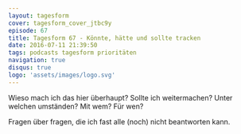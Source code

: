 ```yaml
---
layout: tagesform
cover: tagesform_cover_jtbc9y
episode: 67
title: Tagesform 67 - Könnte, hätte und sollte tracken
date: 2016-07-11 21:39:50
tags: podcasts tagesform prioritäten
navigation: true
disqus: true
logo: 'assets/images/logo.svg'
---
```


Wieso mach ich das hier überhaupt? Sollte ich
weitermachen? Unter welchen umständen? Mit wem?
Für wen?

<!-- more -->

Fragen über fragen, die ich fast alle (noch) nicht
beantworten kann.
